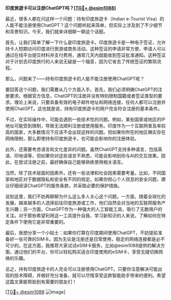 **印度旅遊卡可以注册ChatGPT吗？[[TG💪+ @esim1088](https://t.me/s/esim1088)]**

最近，很多人都在问这样一个问题：持有印度旅遊卡（Indian e-Tourist Visa）的人能不能注册使用ChatGPT？这个问题听起来简单，但实际上涉及到了不少细节和背景知识。今天，我们就来详细聊一聊这个话题。

首先，让我们简单了解一下什么是印度旅遊卡。印度旅遊卡是一种电子签证，允许持卡人短期访问印度进行旅游或商务活动。这种签证的申请非常方便，申请人可以通过在线平台提交材料并支付费用，通常几天内就能收到签证批准通知。这种签证对于计划去印度旅行的人来说无疑是一个福音，因为它省去了传统签证的繁琐流程。

那么，问题来了——持有印度旅遊卡的人能不能注册使用ChatGPT呢？

要回答这个问题，我们需要从几个方面入手。首先，我们必须明确ChatGPT的注册要求。根据官方信息，ChatGPT的注册并没有特别限制国籍或者签证类型的要求。理论上来说，只要具备有效的电子邮件地址和网络连接，任何人都可以注册并使用ChatGPT。这也就是说，持有印度旅遊卡的用户完全符合注册的基本条件。

不过，在实际操作中，可能会遇到一些技术性的问题。例如，某些国家或地区的IP地址可能受到限制，导致无法顺利注册或使用服务。印度作为一个互联网普及率较高的国家，大多数情况下应该不会出现这样的问题。但如果你所在的地区确实存在网络限制，那么即使持有印度旅遊卡，也可能会影响你的注册体验。

此外，还需要考虑语言和文化差异的问题。虽然ChatGPT支持多种语言，包括英语、印地语等，但如果你对这些语言不熟悉，可能会影响到你与AI的交互效果。因此，在尝试注册之前，最好确保自己能够熟练使用相关语言。

当然，除了技术层面的因素外，还有一些法律和社会因素需要考量。比如，不同国家和地区对于数据隐私和安全有不同的规定。如果你担心个人信息的安全问题，建议仔细阅读ChatGPT的服务条款，并采取必要的保护措施。

说到这里，我们不妨再聊聊为什么这么多人关心这个问题。一方面，随着全球化的发展，越来越多的人选择前往印度旅游或工作，他们自然会对当地的互联网服务产生兴趣；另一方面，ChatGPT作为一种强大的人工智能工具，吸引了无数用户的关注。对于那些希望利用这一工具提升自我、学习新知识的人来说，了解如何在特定条件下使用它是非常重要的。

最后，我想分享一个小贴士：如果你打算在印度期间使用ChatGPT，不妨提前准备好一张可靠的SIM卡。因为无论是注册还是日常使用，稳定的网络连接都是必不可少的。在这方面，我推荐大家试试eSIM卡服务，比如@esim1088提供的解决方案。通过他们的平台，你可以轻松购买适合印度使用的eSIM卡，享受无缝切换网络的乐趣。

总之，持有印度旅遊卡的人完全可以注册使用ChatGPT。只要你注意解决可能出现的技术障碍，并做好充分准备，就可以尽情享受这款智能助手带来的便利。希望这篇文章能帮助到有需要的朋友们！

[[TG💪+ @esim1088](https://t.me/s/esim1088) ![Image](https://i.postimg.cc/4NQfJmqS/Snipaste-2025-05-13-00-14-12.png)]